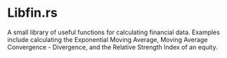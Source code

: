 # Libfin.rs 

A small library of useful functions for calculating financial data. Examples include calculating the Exponential Moving Average, Moving Average Convergence - Divergence, and the Relative Strength Index of an equity.
